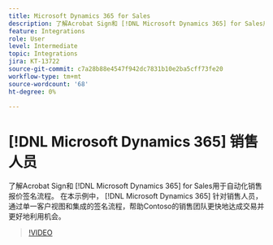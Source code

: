 ```yaml
---
title: Microsoft Dynamics 365 for Sales
description: 了解Acrobat Sign和 [!DNL Microsoft Dynamics 365] for Sales用于自动化销售报价签名流程
feature: Integrations
role: User
level: Intermediate
topic: Integrations
jira: KT-13722
source-git-commit: c7a28b88e4547f942dc7831b10e2ba5cff73fe20
workflow-type: tm+mt
source-wordcount: '68'
ht-degree: 0%

---
```


# [!DNL Microsoft Dynamics 365] 销售人员

了解Acrobat Sign和 [!DNL Microsoft Dynamics 365] for Sales用于自动化销售报价签名流程。 在本示例中， [!DNL Microsoft Dynamics 365] 针对销售人员，通过单一客户视图和集成的签名流程，帮助Contoso的销售团队更快地达成交易并更好地利用机会。

>[!VIDEO](https://video.tv.adobe.com/v/3423404?quality=12&learn=on&hidetitle=true)
